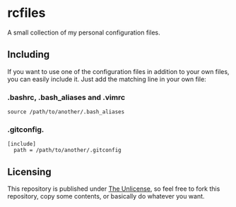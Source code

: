 # rcfiles
A small collection of my personal configuration files.

## Including
If you want to use one of the configuration files in addition to your own files, you can easily include it. Just add the matching line in your own file:

### .bashrc, .bash_aliases and .vimrc
```
source /path/to/another/.bash_aliases
```

### .gitconfig.
```
[include]
  path = /path/to/another/.gitconfig
```

## Licensing
This repository is published under [The Unlicense](http://unlicense.org/UNLICENSE), so feel free to fork this repository, copy some contents, or basically do whatever you want. 

